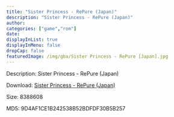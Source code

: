 ```yaml
---
title: "Sister Princess - RePure (Japan)"
description: "Sister Princess - RePure (Japan)"
author: 
categories: ["game","rom"]
date: 
displayInList: true
displayInMenu: false
dropCap: false
featuredImage: /img/gba/Sister Princess - RePure [Japan].jpg
---
```


Description: Sister Princess - RePure (Japan)

Download: <a style="text-decoration:underline;" href="https://mega.nz/#!rXBGwKrL!9ZEXgpxFlYuDZUiax6Wzpo2DXth0UxdhPF1tioGVxNs" target = "_blank" rel = "nofollow" > Sister Princess - RePure (Japan)</a>

Size: 8388608

MD5: 9D4AF1CE1B242538B52BDFDF30B5B257

